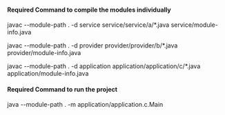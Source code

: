 #### Required Command to compile the modules individually

javac  --module-path . -d service service/service/a/*.java service/module-info.java

javac  --module-path . -d provider provider/provider/b/*.java provider/module-info.java

javac  --module-path . -d application application/application/c/*.java application/module-info.java

#### Required Command to run the project
java  --module-path . -m application/application.c.Main
